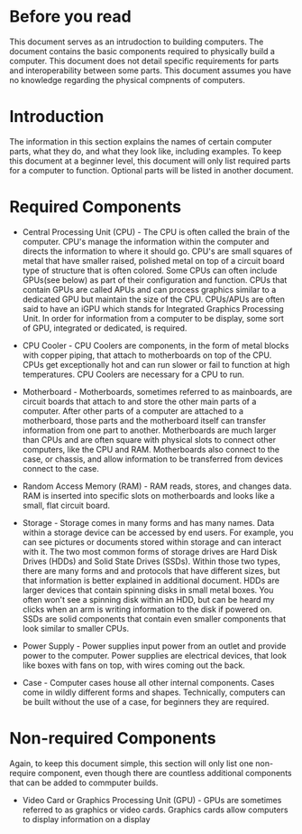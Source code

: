 # Before you read
This document serves as an intrudoction to building computers. The document contains the basic components required to physically build a computer. This document does not detail specific requirements for parts and interoperability between some parts. This document assumes you have no knowledge regarding the physical compnents of computers.

# Introduction
The information in this section explains the names of certain computer parts, what they do, and what they look like, including examples. To keep this document at a beginner level, this document will only list required parts for a computer to function. Optional parts will be listed in another document.

# Required Components
* Central Processing Unit (CPU) - The CPU is often called the brain of the computer. CPU's manage the information within the computer and directs the information to where it should go. CPU's are small squares of metal that have smaller raised, polished metal on top of a circuit board type of structure that is often colored. Some CPUs can often include GPUs(see below) as part of their configuration and function. CPUs that contain GPUs are called APUs and can process graphics similar to a dedicated GPU but maintain the size of the CPU. CPUs/APUs are often said to have an iGPU which stands for Integrated Graphics Processing Unit. In order for information from a computer to be display, some sort of GPU, integrated or dedicated, is required.

* CPU Cooler - CPU Coolers are components, in the form of metal blocks with copper piping, that attach to motherboards on top of the CPU. CPUs get exceptionally hot and can run slower or fail to function at high temperatures. CPU Coolers are necessary for a CPU to run.

* Motherboard - Motherboards, sometimes referred to as mainboards, are circuit boards that attach to and store the other main parts of a computer. After other parts of a computer are attached to a motherboard, those parts and the motherboard itself can transfer information from one part to another. Motherboards are much larger than CPUs and are often square with physical slots to connect other computers, like the CPU and RAM. Motherboards also connect to the case, or chassis, and allow information to be transferred from devices connect to the case.

* Random Access Memory (RAM) - RAM reads, stores, and changes data. RAM is inserted into specific slots on motherboards and looks like a small, flat circuit board.

* Storage - Storage comes in many forms and has many names. Data within a storage device can be accessed by end users. For example, you can see pictures or documents stored within storage and can interact with it. The two most common forms of storage drives are Hard Disk Drives (HDDs) and Solid State Drives (SSDs). Within those two types, there are many forms and and protocols that have different sizes, but that information is better explained in additional document. HDDs are larger devices that contain spinning disks in small metal boxes. You often won't see a spinning disk within an HDD, but can be heard my clicks when an arm is writing information to the disk if powered on. SSDs are solid components that contain even smaller components that look similar to smaller CPUs.

* Power Supply - Power supplies input power from an outlet and provide power to the computer. Power supplies are electrical devices, that look like boxes with fans on top, with wires coming out the back. 

* Case - Computer cases house all other internal components. Cases come in wildly different forms and shapes. Technically, computers can be built without the use of a case, for beginners they are required.

# Non-required Components
Again, to keep this document simple, this section will only list one non-require component, even though there are countless additional components that can be added to commputer builds.

* Video Card or Graphics Processing Unit (GPU) - GPUs are sometimes referred to as graphics or video cards. Graphics cards allow computers to display information on a display
